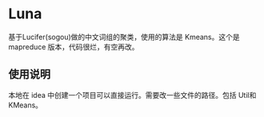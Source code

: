 # Luna

基于Lucifer(sogou)做的中文词组的聚类，使用的算法是 Kmeans。这个是 mapreduce 版本，代码很烂，有空再改。

## 使用说明
本地在 idea 中创建一个项目可以直接运行。需要改一些文件的路径。包括 Util和KMeans。
